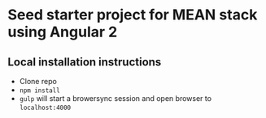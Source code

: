 # Seed starter project for MEAN stack using Angular 2

## Local installation instructions

- Clone repo
- `npm install`
- `gulp` will start a browersync session and open browser to `localhost:4000`

